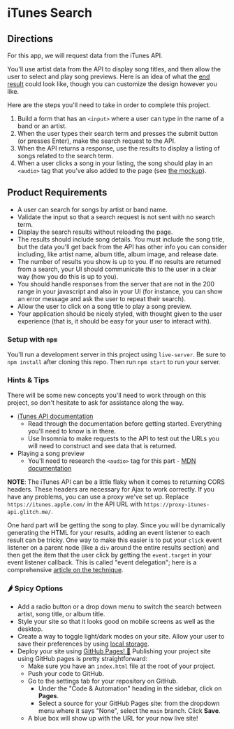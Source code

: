 # iTunes Search

## Directions

For this app, we will request data from the iTunes API.

You'll use artist data from the API to display song titles, and then allow the user to select and play song previews. Here is an idea of what the [end result](musicapp.jpg) could look like, though you can customize the design however you like.

Here are the steps you'll need to take in order to complete this project.

1. Build a form that has an `<input>` where a user can type in the name of a band or an artist.
2. When the user types their search term and presses the submit button (or presses Enter), make the search request to the API.
3. When the API returns a response, use the results to display a listing of songs related to the search term.
4. When a user clicks a song in your listing, the song should play in an `<audio>` tag that you've also added to the page (see [the mockup](musicapp.jpg)).

## Product Requirements

- A user can search for songs by artist or band name.
- Validate the input so that a search request is not sent with no search term.
- Display the search results without reloading the page.
- The results should include song details. You must include the song title, but the data you'll get back from the API has other info you can consider including, like artist name, album title, album image, and release date.
- The number of results you show is up to you. If no results are returned from a search, your UI should communicate this to the user in a clear way (how you do this is up to you).
- You should handle responses from the server that are not in the 200 range in your javascript and also in your UI (for instance, you can show an error message and ask the user to repeat their search).
- Allow the user to click on a song title to play a song preview.
- Your application should be nicely styled, with thought given to the user experience (that is, it should be easy for your user to interact with).

### Setup with `npm`

You'll run a development server in this project using `live-server`. Be sure to `npm install` after cloning this repo. Then run `npm start` to run your server.

### Hints & Tips

There will be some new concepts you'll need to work through on this project, so don't hesitate to ask for assistance along the way.

- [iTunes API documentation](https://developer.apple.com/library/archive/documentation/AudioVideo/Conceptual/iTuneSearchAPI/Searching.html#//apple_ref/doc/uid/TP40017632-CH5-SW1)
  - Read through the documentation before getting started. Everything you'll need to know is in there.
  - Use Insomnia to make requests to the API to test out the URLs you will need to construct and see data that is returned.
- Playing a song preview
  - You'll need to research the `<audio>` tag for this part - [MDN documentation](https://developer.mozilla.org/en-US/docs/Web/HTML/Element/audio)

**NOTE**: The iTunes API can be a little flaky when it comes to returning CORS headers. These headers are necessary for Ajax to work correctly. If you have any problems, you can use a proxy we've set up. Replace `https://itunes.apple.com/` in the API URL with `https://proxy-itunes-api.glitch.me/`.

One hard part will be getting the song to play. Since you will be dynamically generating the HTML for your results, adding an event listener to each result can be tricky. One way to make this easier is to put your `click` event listener on a parent node (like a `div` around the entire results section) and then get the item that the user click by getting the `event.target` in your event listener callback. This is called "event delegation"; here is a comprehensive [article on the technique](https://davidwalsh.name/event-delegate).

### 🌶️ Spicy Options

- Add a radio button or a drop down menu to switch the search between artist, song title, or album title.
- Style your site so that it looks good on mobile screens as well as the desktop.
- Create a way to toggle light/dark modes on your site. Allow your user to save their preferences by using [local storage](https://developer.mozilla.org/en-US/docs/Web/API/Web_Storage_API/Using_the_Web_Storage_API).
- Deploy your site using [GitHub Pages! 🚀](https://docs.github.com/en/pages)
  Publishing your project site using GitHub pages is pretty straightforward:
  - Make sure you have an `index.html` file at the root of your project.
  - Push your code to GitHub.
  - Go to the settings tab for your repository on GitHub.
    - Under the "Code & Automation" heading in the sidebar, click on **Pages**.
    - Select a source for your GitHub Pages site: from the dropdown menu where it says "None", select the `main` branch. Click **Save**.
  - A blue box will show up with the URL for your now live site!
